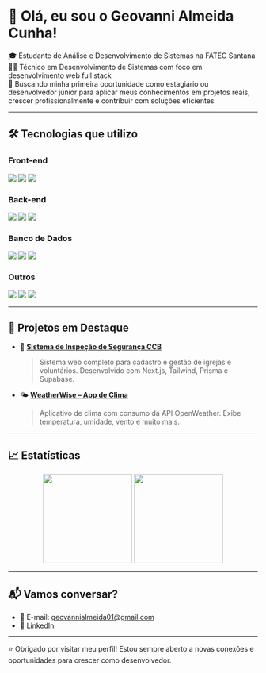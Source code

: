 # 👋 Olá, eu sou o Geovanni Almeida Cunha!

🎓 Estudante de Análise e Desenvolvimento de Sistemas na FATEC Santana  
🧑‍💻 Técnico em Desenvolvimento de Sistemas com foco em desenvolvimento web full stack  
🚀 Buscando minha primeira oportunidade como estagiário ou desenvolvedor júnior para aplicar meus conhecimentos em projetos reais, crescer profissionalmente e contribuir com soluções eficientes

---

## 🛠️ Tecnologias que utilizo

### Front-end  
<span>
  <img src="https://img.shields.io/badge/-React-61DAFB?style=for-the-badge&logo=React&logoColor=000" />
  <img src="https://img.shields.io/badge/-Next.js-000?style=for-the-badge&logo=Next.js&logoColor=fff" />
  <img src="https://img.shields.io/badge/-Tailwind%20CSS-38B2AC?style=for-the-badge&logo=tailwind-css&logoColor=fff" />
</span>

### Back-end  
<span>
  <img src="https://img.shields.io/badge/-Node.js-339933?style=for-the-badge&logo=node.js&logoColor=fff" />
  <img src="https://img.shields.io/badge/-Express.js-000?style=for-the-badge&logo=express&logoColor=fff" />
  <img src="https://img.shields.io/badge/-Prisma-2D3748?style=for-the-badge&logo=prisma&logoColor=white" />
</span>

### Banco de Dados  
<span>
  <img src="https://img.shields.io/badge/-MySQL-00758F?style=for-the-badge&logo=mysql&logoColor=fff" />
  <img src="https://img.shields.io/badge/-PostgreSQL-336791?style=for-the-badge&logo=postgresql&logoColor=fff" />
  <img src="https://img.shields.io/badge/-Supabase-3ECF8E?style=for-the-badge&logo=supabase&logoColor=000" />
</span>

### Outros  
<span>
  <img src="https://img.shields.io/badge/-Git-F05032?style=for-the-badge&logo=git&logoColor=fff" />
  <img src="https://img.shields.io/badge/-GitHub-181717?style=for-the-badge&logo=github&logoColor=fff" />
  <img src="https://img.shields.io/badge/-Figma-F24E1E?style=for-the-badge&logo=figma&logoColor=fff" />
</span>

---

## 📌 Projetos em Destaque

- 🔧 [**Sistema de Inspeção de Segurança CCB**](https://github.com/gezinnn/inspecao-ccb)  
  > Sistema web completo para cadastro e gestão de igrejas e voluntários. Desenvolvido com Next.js, Tailwind, Prisma e Supabase.

- 🌤️ [**WeatherWise – App de Clima**](https://github.com/gezinnn/weatherapp)  
  > Aplicativo de clima com consumo da API OpenWeather. Exibe temperatura, umidade, vento e muito mais.

---

## 📈 Estatísticas

<p align="center">
  <img height="180em" src="https://github-readme-stats.vercel.app/api?username=gezinnn&show_icons=true&theme=dracula&count_private=true" />
  <img height="180em" src="https://github-readme-stats.vercel.app/api/top-langs/?username=gezinnn&layout=compact&theme=dracula" />
</p>

---

## 📬 Vamos conversar?

- 📧 E-mail: geovannialmeida01@gmail.com  
- 💼 [LinkedIn](https://www.linkedin.com/in/geovannialmeida)

---

⭐ Obrigado por visitar meu perfil! Estou sempre aberto a novas conexões e oportunidades para crescer como desenvolvedor.
